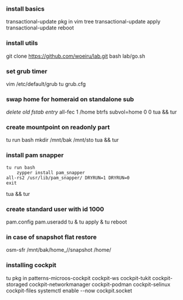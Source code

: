 ### install basics
transactional-update pkg in vim tree
transactional-update apply
transactional-update reboot

### install utils
git clone https://github.com/woeiru/lab.git
bash lab/go.sh

### set grub timer
vim /etc/default/grub
tu grub.cfg

### swap home for homeraid on standalone sub
*delete old fstab entry*
all-fec 1 /home btrfs subvol=home 0 0
tua && tur

### create mountpoint on readonly part
tu run bash
    mkdir /mnt/bak /mnt/sto
tua && tur

### install pam snapper
    tu run bash
        zypper install pam_snapper
    all-rs2 /usr/lib/pam_snapper/ DRYRUN=1 DRYRUN=0
    exit
tua && tur

### create standard user with id 1000
pam.config
pam.useradd <username> <usergroup>
tu & tu apply & tu reboot

### in case of snapshot flat restore
osm-sfr /mnt/bak/home_<username>/<sNr>/snapshot /home/<username>

### installing cockpit
tu pkg in patterns-microos-cockpit cockpit-ws cockpit-tukit cockpit-storaged cockpit-networkmanager cockpit-podman cockpit-selinux cockpit-files
systemctl enable --now cockpit.socket
